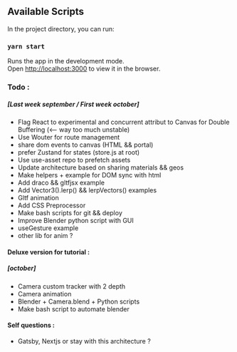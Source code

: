 ## Available Scripts

In the project directory, you can run:

### `yarn start`

Runs the app in the development mode.<br />
Open [http://localhost:3000](http://localhost:3000) to view it in the browser.

### Todo :
##### [Last week september / First week october]

- Flag React to experimental and concurrent attribut to Canvas for Double Buffering (<-- way too much unstable)
- Use Wouter for route management
- share dom events to canvas (HTML && portal)
- prefer Zustand for states (store.js at root)
- Use use-asset repo to prefetch assets
- Update architecture based on sharing materials && geos
- Make helpers + example for DOM sync with html
- Add draco && gltfjsx example
- Add Vector3().lerp() && lerpVectors() examples
- Gltf animation
- Add CSS Preprocessor
- Make bash scripts for git && deploy
- Improve Blender python script with GUI
- useGesture example
- other lib for anim ?



#### Deluxe version for tutorial :
##### [october]

- Camera custom tracker with 2 depth
- Camera animation
- Blender + Camera.blend + Python scripts
- Make bash script to automate blender



#### Self questions :
- Gatsby, Nextjs or stay with this architecture ? 
